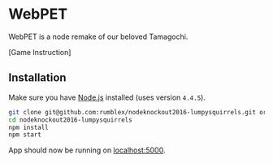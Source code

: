 # WebPET

WebPET is a node remake of our beloved Tamagochi.

[Game Instruction]



## Installation

Make sure you have [Node.js](http://nodejs.org/) installed (uses version `4.4.5`).

```sh
git clone git@github.com:rumblex/nodeknockout2016-lumpysquirrels.git or clone your own fork
cd nodeknockout2016-lumpysquirrels
npm install
npm start
```

App should now be running on [localhost:5000](http://localhost:5000/).
